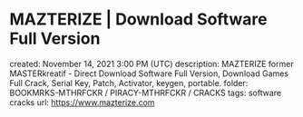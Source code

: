 # MAZTERIZE | Download Software Full Version

created: November 14, 2021 3:00 PM (UTC)
description: MAZTERIZE former MASTERkreatif - Direct Download Software Full Version, Download Games Full Crack, Serial Key, Patch, Activator, keygen, portable.
folder: BOOKMRKS-MTHRFCKR / PIRACY-MTHRFCKR / CRACKS
tags: software cracks
url: https://www.mazterize.com